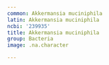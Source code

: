 ```yaml
---
common: Akkermansia muciniphila
latin: Akkermansia muciniphila
ncbi: '239935'
title: Akkermansia muciniphila
group: Bacteria
image: .na.character

---
```

